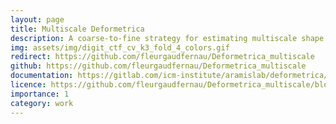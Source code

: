 ```yaml
---
layout: page
title: Multiscale Deformetrica
description: A coarse-to-fine strategy for estimating multiscale shape transformations
img: assets/img/digit_ctf_cv_k3_fold_4_colors.gif
redirect: https://github.com/fleurgaudfernau/Deformetrica_multiscale
github: https://github.com/fleurgaudfernau/Deformetrica_multiscale
documentation: https://gitlab.com/icm-institute/aramislab/deformetrica/-/wikis/home
licence: https://github.com/fleurgaudfernau/Deformetrica_multiscale/blob/master/LICENSE.txt
importance: 1
category: work
---
```

